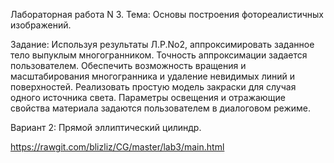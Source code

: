 Лабораторная работа N 3.  Тема: Основы построения фотореалистичных изображений.

Задание: Используя результаты Л.Р.No2, аппроксимировать заданное тело выпуклым многогранником. Точность аппроксимации задается пользователем. Обеспечить возможность вращения и масштабирования многогранника и удаление невидимых линий и поверхностей. Реализовать простую модель закраски для случая одного источника света.
Параметры освещения и отражающие свойства материала задаются пользователем в диалоговом режиме.

Вариант 2: Прямой эллиптический цилиндр.

https://rawgit.com/blizliz/CG/master/lab3/main.html
